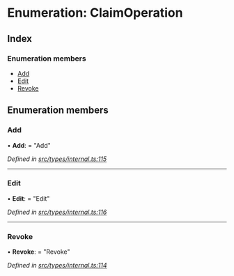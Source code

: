 # Enumeration: ClaimOperation

## Index

### Enumeration members

* [Add](types.claimoperation.md#add)
* [Edit](types.claimoperation.md#edit)
* [Revoke](types.claimoperation.md#revoke)

## Enumeration members

###  Add

• **Add**: = "Add"

*Defined in [src/types/internal.ts:115](https://github.com/PolymathNetwork/polymesh-sdk/blob/7e9a732/src/types/internal.ts#L115)*

___

###  Edit

• **Edit**: = "Edit"

*Defined in [src/types/internal.ts:116](https://github.com/PolymathNetwork/polymesh-sdk/blob/7e9a732/src/types/internal.ts#L116)*

___

###  Revoke

• **Revoke**: = "Revoke"

*Defined in [src/types/internal.ts:114](https://github.com/PolymathNetwork/polymesh-sdk/blob/7e9a732/src/types/internal.ts#L114)*
